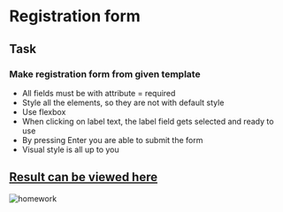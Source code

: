 # Registration form

## Task
### Make registration form from given template

* All fields must be with attribute = required
* Style all the elements, so they are not with default style
* Use flexbox
* When clicking on label text, the label field gets selected and ready to use
* By pressing Enter you are able to submit the form
* Visual style is all up to you

## [Result can be viewed here](https://raw.githack.com/LigaV123/Frontend_Basics/main/registration_form/index.html)

![homework](https://github.com/LigaV123/Frontend_Basics/assets/138287614/f5c0cfcf-c61d-43f5-baa4-5609f4f4d8b3)
